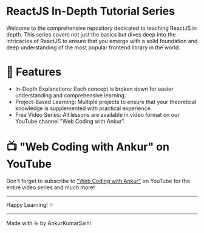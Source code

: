 # ReactJS In-Depth Tutorial Series

Welcome to the comprehensive repository dedicated to teaching ReactJS in depth. This series covers not just the basics but dives deep into the intricacies of ReactJS to ensure that you emerge with a solid foundation and deep understanding of the most popular frontend library in the world.

# 🌟 Features

* In-Depth Explanations: Each concept is broken down for easier understanding and comprehensive learning.
* Project-Based Learning: Multiple projects to ensure that your theoretical knowledge is supplemented with practical experience.
* Free Video Series: All lessons are available in video format on our YouTube channel "Web Coding with Ankur".

# 📺 "Web Coding with Ankur" on YouTube
Don't forget to subscribe to <a href="https://www.youtube.com/@webcodingwithankur3040">"Web Coding with Ankur"</a> on YouTube for the entire video series and much more!
<hr/>

Happy Learning! ✨

<hr/>

Made with ☕️ by AnkurKumarSaini
